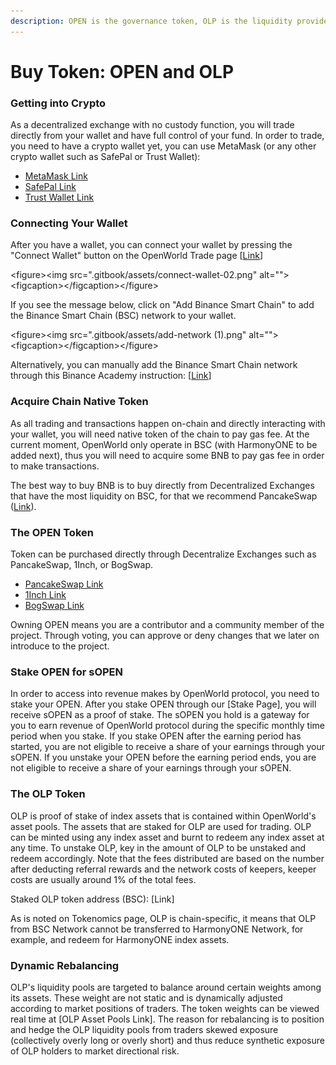 ```yaml
---
description: OPEN is the governance token, OLP is the liquidity provider token
---
```


# Buy Token: OPEN and OLP

### Getting into Crypto <a href="#overview" id="overview"></a>

As a decentralized exchange with no custody function, you will trade directly from your wallet and have full control of your fund. In order to trade, you need to have a crypto wallet yet, you can use MetaMask (or any other crypto wallet such as SafePal or Trust Wallet):

* [MetaMask Link](https://metamask.io/download.html)
* [SafePal Link](https://www.safepal.com/download)
* [Trust Wallet Link](https://trustwallet.com/)

### **Connecting Your Wallet**

After you have a wallet, you can connect your wallet by pressing the "Connect Wallet" button on the OpenWorld Trade page \[[Link](https://app.openworld.vision/#/trade)]&#x20;

\<figure>\<img src=".gitbook/assets/connect-wallet-02.png" alt="">\<figcaption>\</figcaption>\</figure>

If you see the message below, click on "Add Binance Smart Chain" to add the Binance Smart Chain (BSC) network to your wallet.

\<figure>\<img src=".gitbook/assets/add-network (1).png" alt="">\<figcaption>\</figcaption>\</figure>

Alternatively, you can manually add the Binance Smart Chain network through this Binance Academy instruction: \[[Link](https://academy.binance.com/en/articles/connecting-metamask-to-binance-smart-chain)]

### Acquire Chain Native Token

As all trading and transactions happen on-chain and directly interacting with your wallet, you will need native token of the chain to pay gas fee.  At the current moment, OpenWorld only operate in BSC (with HarmonyONE to be added next), thus you will need to acquire some BNB to pay gas fee in order to make transactions.

The best way to buy BNB is to buy directly from Decentralized Exchanges that have the most liquidity on BSC, for that we recommend PancakeSwap ([Link](https://pancakeswap.finance/)).

### The OPEN Token <a href="#overview" id="overview"></a>

Token can be purchased directly through Decentralize Exchanges such as PancakeSwap, 1Inch, or BogSwap. &#x20;

* [PancakeSwap Link](https://pancakeswap.finance/swap?outputCurrency=0x27a339d9B59b21390d7209b78a839868E319301B\&inputCurrency=0xe9e7CEA3DedcA5984780Bafc599bD69ADd087D56)
* [1Inch Link](https://app.1inch.io/#/56/unified/swap/BNB/OPEN)
* [BogSwap Link](https://app.bogged.finance/bsc/swap?tokenIn=0xe9e7cea3dedca5984780bafc599bd69add087d56\&tokenOut=0x27a339d9B59b21390d7209b78a839868E319301B\&utm\_source=telegram\&utm\_medium=tgbot\&utm\_campaign=OPEN)

Owning OPEN means you are a contributor and a community member of the project.  Through voting, you can approve or deny changes that we later on introduce to the project.

### Stake OPEN for sOPEN

In order to access into revenue makes by OpenWorld protocol, you need to stake your OPEN.  After you stake OPEN through our \[Stake Page], you will receive sOPEN as a proof of stake.  The sOPEN you hold is a gateway for you to earn revenue of OpenWorld protocol during the specific monthly time period when you stake.  If you stake OPEN after the earning period has started, you are not eligible to receive a share of your earnings through your sOPEN.  If you unstake your OPEN before the earning period ends, you are not eligible to receive a share of your earnings through your sOPEN.

### The OLP Token <a href="#overview" id="overview"></a>

OLP is proof of stake of index assets that is contained within OpenWorld's asset pools.  The assets that are staked for OLP are used for trading.  OLP can be minted using any index asset and burnt to redeem any index asset at any time.  To unstake OLP, key in the amount of OLP to be unstaked and redeem accordingly.  Note that the fees distributed are based on the number after deducting referral rewards and the network costs of keepers, keeper costs are usually around 1% of the total fees.&#x20;

Staked OLP token address (BSC): \[Link]

As is noted on Tokenomics page, OLP is chain-specific, it means that OLP from BSC Network cannot be transferred to HarmonyONE Network, for example, and redeem for HarmonyONE index assets.  &#x20;

### **Dynamic Rebalancing**

OLP's liquidity pools are targeted to balance around certain weights among its assets. These weight are not static and is dynamically adjusted according to market positions of traders. The token weights can be viewed real time at \[OLP Asset Pools Link]. The reason for rebalancing is to position and hedge the OLP liquidity pools from traders skewed exposure (collectively overly long or overly short) and thus reduce synthetic exposure of OLP holders to market directional risk.

